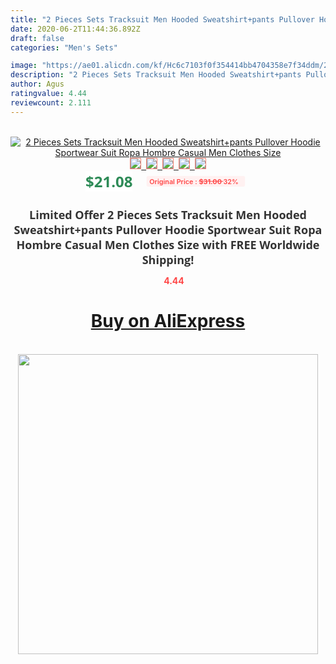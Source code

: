 ```yaml
---
title: "2 Pieces Sets Tracksuit Men Hooded Sweatshirt+pants Pullover Hoodie Sportwear Suit Ropa Hombre Casual Men Clothes Size"
date: 2020-06-2T11:44:36.892Z
draft: false
categories: "Men's Sets"

image: "https://ae01.alicdn.com/kf/Hc6c7103f0f354414bb4704358e7f34ddm/2-Pieces-Sets-Tracksuit-Men-Hooded-Sweatshirt-pants-Pullover-Hoodie-Sportwear-Suit-Ropa-Hombre-Casual-Men.jpg"
description: "2 Pieces Sets Tracksuit Men Hooded Sweatshirt+pants Pullover Hoodie Sportwear Suit Ropa Hombre Casual Men Clothes Size"
author: Agus
ratingvalue: 4.44
reviewcount: 2.111
---
```

<br>
<div style="text-align: center;">
<a href="https://s.click.aliexpress.com/e/_AsQ3Ez" target="_blank" rel="nofollow noopener noreferrer"><img alt="2 Pieces Sets Tracksuit Men Hooded Sweatshirt+pants Pullover Hoodie Sportwear Suit Ropa Hombre Casual Men Clothes Size" class="magnifier-image" src="https://ae01.alicdn.com/kf/Hc6c7103f0f354414bb4704358e7f34ddm/2-Pieces-Sets-Tracksuit-Men-Hooded-Sweatshirt-pants-Pullover-Hoodie-Sportwear-Suit-Ropa-Hombre-Casual-Men.jpg_640x640.jpg">
<br>
<img style="border:1px solid salmon" src="https://ae01.alicdn.com/kf/Hc6c7103f0f354414bb4704358e7f34ddm/2-Pieces-Sets-Tracksuit-Men-Hooded-Sweatshirt-pants-Pullover-Hoodie-Sportwear-Suit-Ropa-Hombre-Casual-Men.jpg_120x120.jpg">&nbsp;&nbsp;<img style="border:1px solid salmon" src="https://ae01.alicdn.com/kf/H3546d523003a47729d4ec23cdcf1bb2a0/2-Pieces-Sets-Tracksuit-Men-Hooded-Sweatshirt-pants-Pullover-Hoodie-Sportwear-Suit-Ropa-Hombre-Casual-Men.jpg_120x120.jpg">&nbsp;&nbsp;<img style="border:1px solid salmon" src="https://ae01.alicdn.com/kf/H7f8bbc0b479c4427a812f98660a4f6c5q/2-Pieces-Sets-Tracksuit-Men-Hooded-Sweatshirt-pants-Pullover-Hoodie-Sportwear-Suit-Ropa-Hombre-Casual-Men.jpg_120x120.jpg">&nbsp;&nbsp;<img style="border:1px solid salmon" src="https://ae01.alicdn.com/kf/H5d23b9e6c52b4585b189aab5e60c4f06g/2-Pieces-Sets-Tracksuit-Men-Hooded-Sweatshirt-pants-Pullover-Hoodie-Sportwear-Suit-Ropa-Hombre-Casual-Men.jpg_120x120.jpg">&nbsp;&nbsp;<img style="border:1px solid salmon" src="https://ae01.alicdn.com/kf/Hd431d449114145e2ae1868809f60041ch/2-Pieces-Sets-Tracksuit-Men-Hooded-Sweatshirt-pants-Pullover-Hoodie-Sportwear-Suit-Ropa-Hombre-Casual-Men.jpg_120x120.jpg"></a></div><br0>
<div style="text-align: center;"><span style="background-color: white; border: 0px; box-sizing: border-box; color: seagreen; display: inline-block; font-family: &quot;open sans&quot; , &quot;arial&quot; , &quot;helvetica&quot; , sans-serif , &quot;heiti&quot;; font-size: 24px; font-stretch: inherit; font-weight: 700; line-height: inherit; margin: 0px 10px 0px 0px; padding: 0px; vertical-align: middle;">$21.08 </span>
<span style="background: rgb(255 , 241 , 241); border-radius: 3px; border: 0px; box-sizing: border-box; color: #ff4747; display: inline-block; font-family: inherit; font-size: 12px; font-stretch: inherit; font-style: inherit; font-variant: inherit; font-weight: 600; line-height: inherit; margin: 0px; padding: 2px 5px; transform: scale(0.9); vertical-align: middle;">Original Price : <b style="text-decoration: line-through;">$31.00 </b> 32%&nbsp;&nbsp;</span></div>
<h1 style="color: #333333; display: inline-block; font-family: &quot;open sans&quot; , &quot;arial&quot; , &quot;helvetica&quot; , sans-serif , &quot;heiti&quot;; font-size: 18px; font-stretch: inherit; font-weight: 700; text-align: center;">Limited Offer 2 Pieces Sets Tracksuit Men Hooded Sweatshirt+pants Pullover Hoodie Sportwear Suit Ropa Hombre Casual Men Clothes Size with FREE Worldwide Shipping!</h1>
<div style="color: #ff4747; text-align: center;">
<img src="https://4.bp.blogspot.com/-M0ZcTcb-5uY/XleCXlxnR4I/AAAAAAAAAEc/OrjgMkXV1oMQFaCRZj5HQwOCBcu3w1FegCPcBGAYYCw/s1600/star.png" style="height: 15px;">&nbsp;<b>4.44</b></div>
<div class="button_cont" align="center"><a class="buynow_a" href="https://s.click.aliexpress.com/e/_AsQ3Ez" target="_blank" rel="nofollow noopener noreferrer"><H1>Buy on AliExpress</H1></a></div><br>
<div class="separator" style="clear: both; text-align: center;">
<img src="https://lh3.googleusercontent.com/-pTy5HemUv9M/XlePHvY0dAI/AAAAAAAAAE4/0nX5iRUoIWY8eMW9Dpxeirr157OZliDIgCLcBGAsYHQ/s1600/badge.gif" width="480">
</div>
